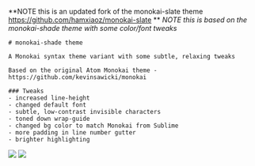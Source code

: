 **NOTE this is an updated fork of the monokai-slate theme https://github.com/hamxiaoz/monokai-slate **
*NOTE this is based on the monokai-shade theme with some color/font tweaks*

```
# monokai-shade theme

A Monokai syntax theme variant with some subtle, relaxing tweaks

Based on the original Atom Monokai theme - https://github.com/kevinsawicki/monokai

### Tweaks
- increased line-height
- changed default font
- subtle, low-contrast invisible characters
- toned down wrap-guide
- changed bg color to match Monokai from Sublime
- more padding in line number gutter
- brighter highlighting
```

![](https://raw.githubusercontent.com/hamxiaoz/monokai-slate/master/preview/coffee.png)
![](https://raw.githubusercontent.com/hamxiaoz/monokai-slate/master/preview/md.png)
